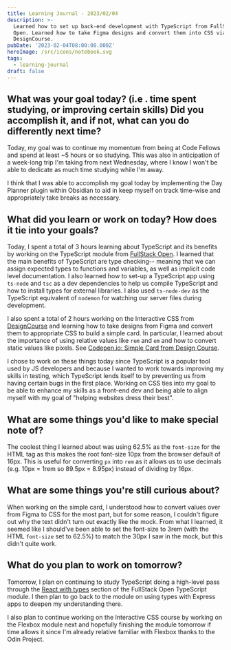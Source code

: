 ```yaml
---
title: Learning Journal - 2023/02/04
description: >-
  Learned how to set up back-end development with TypeScript from FullStack
  Open. Learned how to take Figma designs and convert them into CSS via
  DesignCourse.
pubDate: '2023-02-04T08:00:00.000Z'
heroImage: /src/icons/notebook.svg
tags:
  - learning-journal
draft: false
---
```


## What was your goal today? (i.e . time spent studying, or improving certain skills) Did you accomplish it, and if not, what can you do differently next time?

Today, my goal was to continue my momentum from being at Code Fellows and spend at least ~5 hours or so studying. This was also in anticipation of a week-long trip I'm taking from next Wednesday, where I know I won't be able to dedicate as much time studying while I'm away.

I think that I was able to accomplish my goal today by implementing the Day Planner plugin within Obsidian to aid in keep myself on track time-wise and appropriately take breaks as necessary.

## What did you learn or work on today? How does it tie into your goals?

Today, I spent a total of 3 hours learning about TypeScript and its benefits by working on the TypeScript module from [FullStack Open](https://fullstackopen.com/en/part9).  I learned that the main benefits of TypeScript are type checking-- meaning that we can assign expected types to functions and variables, as well as implicit code level documentation.
I also learned how to set-up a TypeScript app using `ts-node` and `tsc` as a dev dependencies to help us compile TypeScript and how to install types for external libraries. I also used `ts-node-dev` as the TypeScript equivalent of `nodemon` for watching our server files during development.

I also spent a total of 2 hours working on the Interactive CSS from [DesignCourse](https://designcourse.com/css) and learning how to take designs from Figma and convert them to appropriate CSS to build a simple card.  In particular, I learned about the importance of using relative values like `rem` and `em` and how to convert static values like pixels. See [Codepen.io: Simple Card from Design Course](https://codepen.io/kennywlino/pen/oNMVjOz).

I chose to work on these things today since TypeScript is a popular tool used by JS developers and because I wanted to work towards improving my skills in testing, which TypeScript lends itself to by preventing us from having certain bugs in the first place. Working on CSS ties into my goal to be able to enhance my skills as a front-end dev and being able to align myself with my goal of "helping websites dress their best".

## What are some things you'd like to make special note of?

The coolest thing I learned about was using 62.5% as the `font-size` for the HTML tag as this makes the root font-size 10px from the browser default of 16px. This is useful for converting `px`  into `rem` as it allows us to use decimals (e.g. 10px = 1rem so 89.5px = 8.95px) instead of dividing by 16px.

## What are some things you're still curious about?

When working on the simple card, I understood how to convert values over from Figma to CSS for the most part, but for some reason, I couldn't figure out why the text didn't turn out exactly like the mock. From what I learned, it seemed like I should've been able to set the font-size to 3rem (with the HTML `font-size` set to 62.5%) to match the 30px I saw in the mock, but this didn't quite work.

## What do you plan to work on tomorrow?

Tomorrow, I plan on continuing to study TypeScript doing a high-level pass through the [React with types](https://fullstackopen.com/en/part9/react_with_types) section of the FullStack Open TypeScript module. I then plan to go back to the module on using types with Express apps to deepen my understanding there.

I also plan to continue working on the Interactive CSS course by working on the Flexbox module next and hopefully finishing the module tomorrow if time allows it since I'm already relative familiar with Flexbox thanks to the Odin Project.
